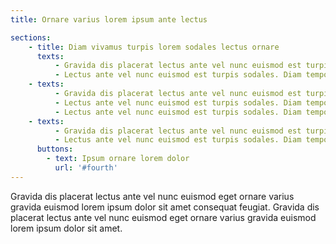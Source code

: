 ```yaml
---
title: Ornare varius lorem ipsum ante lectus

sections:
    - title: Diam vivamus turpis lorem sodales lectus ornare
      texts: 
          - Gravida dis placerat lectus ante vel nunc euismod est turpis sodales. Diam tempor dui lacinia eget ornare varius gravida. Gravida dis placerat lectus ante vel nunc euismod est turpis sodales. Diam tempor dui lacinia accumsan vivamus augue cubilia vivamus nisi eu eget ornare varius gravida euismod. Gravida dis lorem ipsum dolor placerat magna tempus feugiat.
          - Lectus ante vel nunc euismod est turpis sodales. Diam tempor dui lacinia accumsan vivamus augue cubilia vivamus nisi eu eget ornare varius gravida dolore euismod lorem ipsum dolor sit amet consequat. vivamus nisi eu eget ornare varius gravida dolore euismod lorem ipsum dolor sit amet consequat. vivamus nisi eu eget ornare et magna.
    - texts: 
          - Gravida dis placerat lectus ante vel nunc euismod est turpis sodales. Diam tempor dui lacinia eget ornare varius gravida. Gravida dis placerat lectus ante vel nunc euismod est turpis sodales. Diam tempor dui lacinia accumsan vivamus augue cubilia vivamus nisi eu eget ornare varius gravida euismod. Gravida dis lorem ipsum dolor placerat magna tempus feugiat.
          - Lectus ante vel nunc euismod est turpis sodales. Diam tempor dui lacinia accumsan vivamus augue cubilia vivamus nisi eu eget ornare varius gravida dolore euismod lorem ipsum dolor sit amet consequat. vivamus nisi eu eget ornare varius gravida dolore euismod lorem ipsum dolor sit amet consequat. vivamus nisi eu eget ornare et magna.
          - Lectus ante vel nunc euismod est turpis sodales. Diam tempor dui lacinia accumsan vivamus augue cubilia.
    - texts: 
          - Gravida dis placerat lectus ante vel nunc euismod est turpis sodales. Diam tempor dui lacinia eget ornare varius gravida. Gravida dis placerat lectus ante vel nunc euismod est turpis sodales. Diam tempor dui lacinia accumsan vivamus augue cubilia vivamus nisi eu eget ornare varius gravida euismod. Gravida dis lorem ipsum dolor placerat magna tempus feugiat.
          - Lectus ante vel nunc euismod est turpis sodales. Diam tempor dui lacinia accumsan vivamus augue cubilia vivamus nisi eu eget ornare varius gravida dolore euismod lorem ipsum dolor sit amet consequat. vivamus nisi eu eget ornare varius gravida dolore euismod lorem ipsum dolor sit amet consequat. vivamus nisi eu eget ornare et magna.
      buttons:
        - text: Ipsum ornare lorem dolor
          url: '#fourth'  
---
```


Gravida dis placerat lectus ante vel nunc euismod eget ornare varius gravida euismod lorem ipsum dolor sit amet consequat feugiat. Gravida dis placerat lectus ante vel nunc euismod eget ornare varius gravida euismod lorem ipsum dolor sit amet.